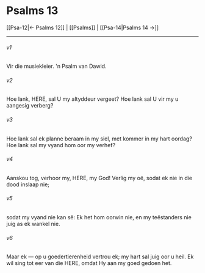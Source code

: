 # Psalms 13

[[Psa-12|← Psalms 12]] | [[Psalms]] | [[Psa-14|Psalms 14 →]]
***

###### v1
Vir die musiekleier. 'n Psalm van Dawid. 
###### v2
Hoe lank, HERE, sal U my altyddeur vergeet? Hoe lank sal U vir my u aangesig verberg? 
###### v3
Hoe lank sal ek planne beraam in my siel, met kommer in my hart oordag? Hoe lank sal my vyand hom oor my verhef? 
###### v4
Aanskou tog, verhoor my, HERE, my God! Verlig my oë, sodat ek nie in die dood inslaap nie; 
###### v5
sodat my vyand nie kan sê: Ek het hom oorwin nie, en my teëstanders nie juig as ek wankel nie. 
###### v6
Maar ek — op u goedertierenheid vertrou ek; my hart sal juig oor u heil. Ek wil sing tot eer van die HERE, omdat Hy aan my goed gedoen het. 
